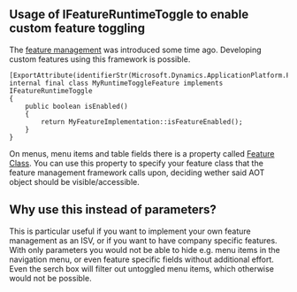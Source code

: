 ## Usage of IFeatureRuntimeToggle to enable custom feature toggling

The [feature management](https://learn.microsoft.com/en-us/dynamics365/fin-ops-core/fin-ops/get-started/feature-management/feature-management-overview) was introduced some time ago. Developing custom features using this framework is possible.


```axapta
[ExportAttribute(identifierStr(Microsoft.Dynamics.ApplicationPlatform.FeatureExposure.IFeatureRuntimeToggle))]
internal final class MyRuntimeToggleFeature implements IFeatureRuntimeToggle
{
    public boolean isEnabled()
    {
        return MyFeatureImplementation::isFeatureEnabled();
    }
}
```

On menus, menu items and table fields there is a property called [Feature Class](https://learn.microsoft.com/en-us/dynamics365/fin-ops-core/fin-ops/get-started/feature-management/feature-management-overview#what-is-a-feature-class).
You can use this property to specify your feature class that the feature management framework calls
upon, deciding wether said AOT object should be visible/accessible.

## Why use this instead of parameters?

This is particular useful if you want to implement your own feature management as an ISV,
or if you want to have company specific features. With only parameters you would not be able to
hide e.g. menu items in the navigation menu, or even feature specific fields without additional effort.
Even the serch box will filter out untoggled menu items, which otherwise would not be possible.
